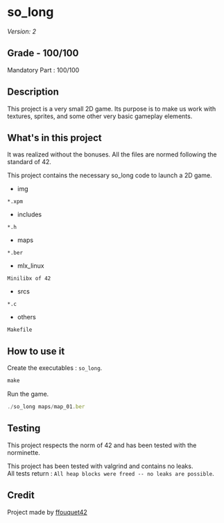 # so_long

*Version: 2*

## Grade - 100/100

Mandatory Part : 100/100  

## Description

This project is a very small 2D game. Its purpose is to make us work with textures, sprites, and some other very basic gameplay elements.

## What's in this project

It was realized without the bonuses. All the files are normed following the standard of 42.

This project contains the necessary so_long code to launch a 2D game.

* img

`*.xpm` 

* includes

`*.h` 

* maps

`*.ber` 

* mlx_linux

`Minilibx of 42` 

* srcs

`*.c`  

* others

`Makefile`  

## How to use it

Create the executables : `so_long`.
```javascript
make
```
Run the game.  
```javascript
./so_long maps/map_01.ber
```

## Testing

This project respects the norm of 42 and has been tested with the norminette.  

This project has been tested with valgrind and contains no leaks.  
All tests return : `All heap blocks were freed -- no leaks are possible`.  
 
## Credit

Project made by [ffouquet42](https://github.com/ffouquet42)